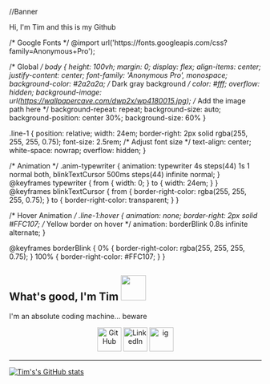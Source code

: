 
//Banner
<p class="line-1 anim-typewriter">Hi, I'm Tim and this is my Github</p>
/* Google Fonts */
@import url('https://fonts.googleapis.com/css?family=Anonymous+Pro');

/* Global */
body {
  height: 100vh;
  margin: 0;
  display: flex;
  align-items: center;
  justify-content: center;
  font-family: 'Anonymous Pro', monospace;
  background-color: #2a2a2a; /* Dark gray background */
  color: #fff;
  overflow: hidden;
  background-image: url(https://wallpapercave.com/dwp2x/wp4180015.jpg); /* Add the image path here */
  background-repeat: repeat;
  background-size: auto;
  background-position: center 30%;
  background-size: 60%
}

.line-1 {
  position: relative;
  width: 24em;
  border-right: 2px solid rgba(255, 255, 255, 0.75);
  font-size: 2.5rem; /* Adjust font size */
  text-align: center;
  white-space: nowrap;
  overflow: hidden;
}

/* Animation */
.anim-typewriter {
  animation: typewriter 4s steps(44) 1s 1 normal both, blinkTextCursor 500ms steps(44) infinite normal;
}
@keyframes typewriter {
  from {
    width: 0;
  }
  to {
    width: 24em;
  }
}
@keyframes blinkTextCursor {
  from {
    border-right-color: rgba(255, 255, 255, 0.75);
  }
  to {
    border-right-color: transparent;
  }
}

/* Hover Animation */
.line-1:hover {
  animation: none;
  border-right: 2px solid #FFC107; /* Yellow border on hover */
  animation: borderBlink 0.8s infinite alternate;
}

@keyframes borderBlink {
  0% {
    border-right-color: rgba(255, 255, 255, 0.75);
  }
  100% {
    border-right-color: #FFC107;
  }
}



<h2> What's good, I'm Tim <img src="(https://giphy.com/gifs/thebossbaby-food-baby-3o6Yg725hMPzA5sxyg)" width="50"></h2>


<p1> I'm an absolute coding machine... beware </p1>

<p align="center">
  <a href="https://github.com/timoconnnor">
    <picture>
      <source media="(prefers-color-scheme: dark)" srcset="https://cdn.simpleicons.org/github/white">
      <img alt="GitHub" title="GitHub" height="48" width="48" src="https://cdn.simpleicons.org/github"></picture></a>
  <a href="https://www.linkedin.com/public-profile/settings?trk=d_flagship3_profile_self_view_public_profile">
    <img alt="LinkedIn" title="LinkedIn" height="48" width="48" src="https://cdn.simpleicons.org/linkedin"></a>
  <a href="https://www.instagram.com/timoconnorrrr/">
    <img alt="ig" title="ig" height="48" width="48" src="https://simpleicons.org/icons/instagram.svg"></a>
</p>

---
[![Tim's's GitHub stats](https://github-readme-stats.vercel.app/api?username=timoconnnor)](https://github.com/timoconnnor/github-readme-stats)
